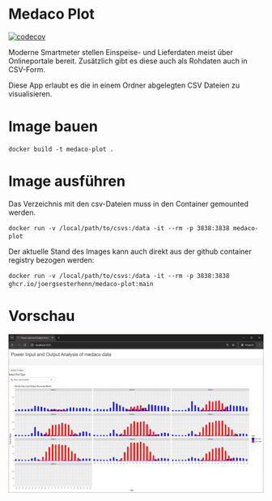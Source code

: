 # Medaco Plot

[![codecov](https://codecov.io/github/joergsesterhenn/medaco-plot/graph/badge.svg?token=YGPULT58WZ)](https://codecov.io/github/joergsesterhenn/medaco-plot)

Moderne Smartmeter stellen Einspeise- und Lieferdaten meist über Onlineportale bereit.
Zusätzlich gibt es diese auch als Rohdaten auch in CSV-Form.

Diese App erlaubt es die in einem Ordner abgelegten CSV Dateien zu visualisieren.

# Image bauen
```
docker build -t medaco-plot .
```

# Image ausführen

Das Verzeichnis mit den csv-Dateien muss in den Container gemounted werden. 
```
docker run -v /local/path/to/csvs:/data -it --rm -p 3838:3838 medaco-plot
```

Der aktuelle Stand des Images kann auch direkt aus der github container registry bezogen werden:
```
docker run -v /local/path/to/csvs:/data -it --rm -p 3838:3838 ghcr.io/joergsesterhenn/medaco-plot:main
```

# Vorschau

![Screenshot](https://github.com/joergsesterhenn/medaco-plot/blob/main/docs/plot.png)